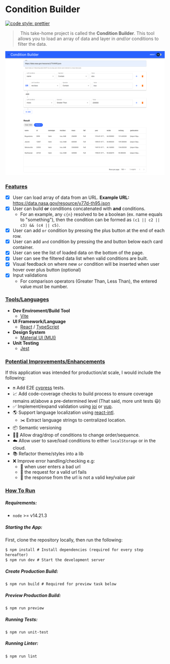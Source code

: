 # Condition Builder

[![code style: prettier](https://img.shields.io/badge/code_style-prettier-ff69b4.svg)](https://github.com/prettier/prettier)

> &nbsp;
> This take-home project is called the **Condition Builder**.
> This tool allows you to load an array of data and layer in _and_/_or_ conditions to filter the data.
> &nbsp;

![Condition Builder UI](./screenshot.png)

### <u>Features</u>

- [x] User can load array of data from an URL.
      **Example URL:** https://data.nasa.gov/resource/y77d-th95.json
- [x] User can build **or** conditions concatenated with **and** conditions.
  - For an example, any `c{n}` resolved to be a boolean (ex. name equals to "something"), then the condition can be formed as `(c1 || c2 || c3) && (c4 || c5)`.
- [x] User can add `or` condition by pressing the plus button at the end of each row.
- [x] User can add `and` condition by pressing the and button below each card container.
- [x] User can see the list of loaded data on the bottom of the page.
- [x] User can see the filtered data list when valid conditions are built.
- [x] Visual feedback on where new `or` condition will be inserted when user hover over plus button (optional)
- [x] Input validations
  - For comparison operators (Greater Than, Less Than), the entered value must be number.

### <u>Tools/Languages</u>

- **Dev Enviroment/Build Tool**
  - [Vite](https://vitejs.dev/)
- **UI Framework/Language**
  - [React](https://react.dev/) / [TypeScript](https://www.typescriptlang.org/)
- **Design System**
  - [Material UI (MUI)](https://mui.com/)
- **Unit Testing**
  - [Jest](https://jestjs.io/)

### <u>Potential Improvements/Enhancements</u>

If this application was intended for production/at scale, I would include the following:

- :on: Add E2E [cypress](https://www.cypress.io/) tests.
- :chart_with_upwards_trend: Add code-coverage checks to build process to ensure coverage remains at/above a pre-determined level (That said, more unit tests :smiley:)
- :white_check_mark: Implement/expand validation using [joi](https://joi.dev/) or [yup](https://github.com/jquense/yup#yup).
- :earth_americas: Support language localization using [react-intl](https://formatjs.io/docs/react-intl/#the-react-intl-package).
  - :scissors: Extract language strings to centralized location.
- 📦 Semantic versioning
- :dragon::droplet: Allow drag/drop of conditions to change order/sequence.
- :cloud: Allow user to save/load conditions to either `localStorage` or in the cloud.
- :books: Refactor theme/styles into a lib
- :x: Improve error handling/checking e.g:
  - :triangular_flag_on_post: when user enters a bad url
  - :triangular_flag_on_post: the request for a valid url fails
  - :triangular_flag_on_post: the response from the url is not a valid key/value pair

### <u>How To Run</u>

##### Requirements:

- `node` >= v14.21.3

##### Starting the App:

First, clone the repository locally, then run the following:

```shell
$ npm install # Install dependencies (required for every step hereafter)
$ npm run dev # Start the development server
```

##### Create Production Build:

```shell
$ npm run build # Required for preview task below
```

##### Preview Production Build:

```shell
$ npm run preview
```

##### Running Tests:

```shell
$ npm run unit-test
```

##### Running Linter:

```shell
$ npm run lint
```

